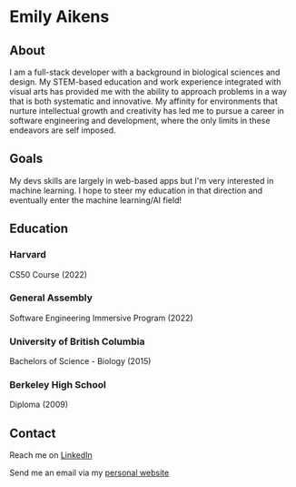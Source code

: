 # Emily Aikens

## About

I am a full-stack developer with a background in biological sciences and design. My STEM-based education and work experience integrated with visual arts has provided me with the ability to approach problems in a way that is both systematic and innovative. My affinity for environments that nurture intellectual growth and creativity has led me to pursue a career in software engineering and development, where the only limits in these endeavors are self imposed.

## Goals

My devs skills are largely in web-based apps but I'm very interested in machine learning. I hope to steer my education in that direction and eventually enter the machine learning/AI field!

## Education

  ### Harvard
  CS50 Course (2022)

  ### General Assembly 
  Software Engineering Immersive Program (2022)

  ### University of British Columbia 
  Bachelors of Science - Biology (2015)
  
  ### Berkeley High School
  Diploma (2009)

## Contact

Reach me on [LinkedIn](https://www.linkedin.com/in/emilyaikens/)

Send me an email via my [personal website](https://www.emilyaikens.com)
